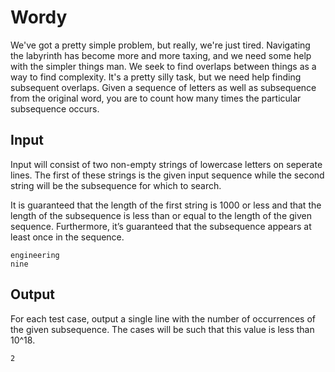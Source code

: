 # Wordy

We've got a pretty simple problem, but really, we're just tired. Navigating the labyrinth has become more and more taxing, and we need some help with the simpler things man. We seek to find overlaps between things as a way to find complexity. It's a pretty silly task, but we need help finding subsequent overlaps. Given a sequence of letters as well as subsequence from the original word, you are to count how many times the particular subsequence occurs.

## Input

Input will consist of two non-empty strings of lowercase letters on seperate lines. The first of these strings is the
given input sequence while the second string will be the subsequence for which to search. 

It is guaranteed that the length of the first string is 1000 or less and that the length of the subsequence
is less than or equal to the length of the given sequence. Furthermore, it’s guaranteed that the
subsequence appears at least once in the sequence.

```
engineering
nine
```

## Output

For each test case, output a single line with the number of occurrences of the given subsequence.
The cases will be such that this value is less than 10^18.

```
2
```